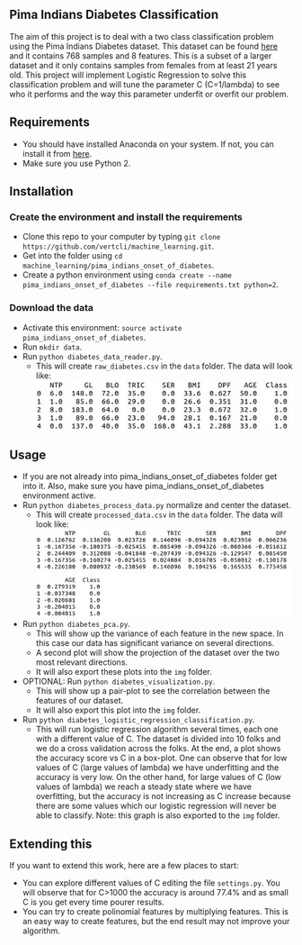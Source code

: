 Pima Indians Diabetes Classification
-----------------------------------

The aim of this project is to deal with a two class classification problem using the Pima Indians Diabetes dataset. This dataset can be found [here](https://archive.ics.uci.edu/ml/datasets/Pima+Indians+Diabetes) and it contains 768 samples and 8 features. This is a subset of a larger dataset and it only contains samples from females from at least 21 years old. This project will implement Logistic Regression to solve this classification problem and will tune the parameter C (C=1/lambda) to see who it performs and the way this parameter underfit or overfit our problem.

Requirements
----------------------
* You should have installed Anaconda on your system. If not, you can install it from [here](https://docs.continuum.io/anaconda/install).
* Make sure you use Python 2.

Installation
----------------------

### Create the environment and install the requirements
 
* Clone this repo to your computer by typing `git clone https://github.com/vertcli/machine_learning.git`.
* Get into the folder using `cd machine_learning/pima_indians_onset_of_diabetes`.
* Create a python environment using `conda create --name pima_indians_onset_of_diabetes --file requirements.txt python=2`.
    
### Download the data

* Activate this environment: `source activate pima_indians_onset_of_diabetes`.
* Run `mkdir data`.
* Run `python diabetes_data_reader.py`.
    * This will create `raw_diabetes.csv` in the `data` folder. The data will look like:
    ![alt tag](https://github.com/vertcli/images/blob/master/diabetes_raw_data.jpg)

Usage
-----------------------

* If you are not already into pima_indians_onset_of_diabetes folder get into it. Also, make sure you have pima_indians_onset_of_diabetes environment active.
* Run `python diabetes_process_data.py` normalize and center the dataset.
    * This will create `processed_data.csv` in the `data` folder. The data will look like:
    ![alt tag](https://github.com/vertcli/images/blob/master/diabetes_processed_data.jpg)    
* Run `python diabetes_pca.py`.
    * This will show up the variance of each feature in the new space. In this case our data has significant variance on several directions. 
    * A second plot will show the projection of the dataset over the two most relevant directions.
    * It will also export these plots into the `img` folder.
* OPTIONAL: Run `python diabetes_visualization.py`.
    * This will show up a pair-plot to see the correlation between the features of our dataset.
    * It will also export this plot into the `img` folder.
* Run `python diabetes_logistic_regression_classification.py`.
    * This will run logistic regression algorithm several times, each one with a different value of C. The dataset is divided into 10 folks and we do a cross validation across the folks. At the end, a plot shows the accuracy score vs C in a box-plot. One can observe that for low values of C (large values of lambda) we have underfitting and the accuracy is very low. On the other hand, for large values of C (low values of lambda) we reach a steady state where we have overfitting, but the accuracy is not increasing as C increase because there are some values which our logistic regression will never be able to classify. Note: this graph is also exported to the `img` folder.

Extending this
-------------------------

If you want to extend this work, here are a few places to start:

* You can explore different values of C editing the file `settings.py`. You will observe that for C>1000 the accuracy is around 77.4% and as small C is you get every time pourer results.
* You can try to create polinomial features by multiplying features. This is an easy way to create features, but the end result may not improve your algorithm.